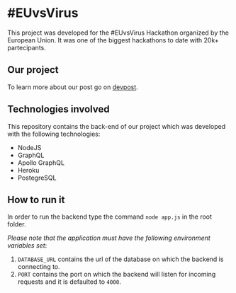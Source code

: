 # #EUvsVirus
This project was developed for the #EUvsVirus Hackathon organized by the European Union. It was one of the biggest hackathons to date with 20k+ partecipants.

## Our project

To learn more about our post go on [devpost](https://devpost.com/software/antivirus).

## Technologies involved

This repository contains the back-end of our project which was developed with the following technologies:
* NodeJS
* GraphQL
* Apollo GraphQL
* Heroku
* PostegreSQL

## How to run it

In order to run the backend type the command ``node app.js`` in the root folder.  

*Please note that the application must have the following environment variables set*:
1. ``DATABASE_URL`` contains the url of the database on which the backend is connecting to.
2. ``PORT`` contains the port on which the backend will listen for incoming requests and it is defaulted to ``4000``.